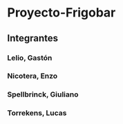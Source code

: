 # Proyecto-Frigobar
## Integrantes
  ### Lelio, Gastón
  ### Nicotera, Enzo
  ### Spellbrinck, Giuliano
  ### Torrekens, Lucas
